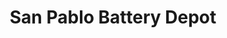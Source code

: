---
title: "San Pablo Battery Depot"
url: /san-pablo/san-pablo-battery-depot-crispin-t-calabia-avenue/
shop: Autoteile
---